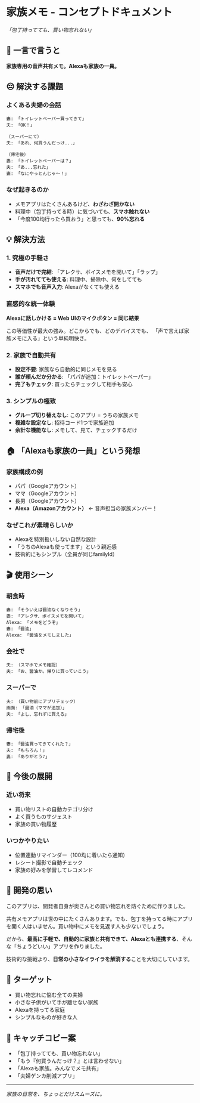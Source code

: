 # 家族メモ - コンセプトドキュメント

*「包丁持ってても、買い物忘れない」*

## 🎯 一言で言うと

**家族専用の音声共有メモ。Alexaも家族の一員。**

## 😔 解決する課題

### よくある夫婦の会話
```
妻: 「トイレットペーパー買ってきて」
夫: 「OK！」

（スーパーにて）
夫: 「あれ、何買うんだっけ...」

（帰宅後）
妻: 「トイレットペーパーは？」
夫: 「あ...忘れた」
妻: 「なにやっとんじゃ〜！」
```

### なぜ起きるのか
- メモアプリはたくさんあるけど、**わざわざ開かない**
- 料理中（包丁持ってる時）に気づいても、**スマホ触れない**
- 「今度100均行ったら買おう」と思っても、**90%忘れる**

## 💡 解決方法

### 1. 究極の手軽さ
- **音声だけで完結**: 「アレクサ、ボイスメモを開いて」「ラップ」
- **手が汚れてても使える**: 料理中、掃除中、何をしてても
- **スマホでも音声入力**: Alexaがなくても使える

### 直感的な統一体験
**Alexaに話しかける = Web UIのマイクボタン = 同じ結果**

この等価性が最大の強み。どこからでも、どのデバイスでも、
「声で言えば家族メモに入る」という単純明快さ。

### 2. 家族で自動共有
- **設定不要**: 家族なら自動的に同じメモを見る
- **誰が頼んだか分かる**: 「パパが追加：トイレットペーパー」
- **完了もチェック**: 買ったらチェックして相手も安心

### 3. シンプルの極致
- **グループ切り替えなし**: このアプリ = うちの家族メモ
- **複雑な設定なし**: 招待コード1つで家族追加
- **余計な機能なし**: メモして、見て、チェックするだけ

## 🏠 「Alexaも家族の一員」という発想

### 家族構成の例
- パパ（Googleアカウント）
- ママ（Googleアカウント）
- 長男（Googleアカウント）
- **Alexa（Amazonアカウント）** ← 音声担当の家族メンバー！

### なぜこれが素晴らしいか
- Alexaを特別扱いしない自然な設計
- 「うちのAlexaも使ってます」という親近感
- 技術的にもシンプル（全員が同じfamilyId）

## 🎬 使用シーン

### 朝食時
```
妻: 「そういえば醤油なくなりそう」
妻: 「アレクサ、ボイスメモを開いて」
Alexa: 「メモをどうぞ」
妻: 「醤油」
Alexa: 「醤油をメモしました」
```

### 会社で
```
夫: （スマホでメモ確認）
夫: 「お、醤油か。帰りに買っていこう」
```

### スーパーで
```
夫: （買い物前にアプリチェック）
画面: 「醤油（ママが追加）」
夫: 「よし、忘れずに買える」
```

### 帰宅後
```
妻: 「醤油買ってきてくれた？」
夫: 「もちろん！」
妻: 「ありがとう♪」
```

## 🚀 今後の展開

### 近い将来
- 買い物リストの自動カテゴリ分け
- よく買うものサジェスト
- 家族の買い物履歴

### いつかやりたい
- 位置連動リマインダー（100均に着いたら通知）
- レシート撮影で自動チェック
- 家族の好みを学習してレコメンド

## 📝 開発の思い

このアプリは、開発者自身が奥さんとの買い物忘れを防ぐために作りました。

共有メモアプリは世の中にたくさんあります。でも、包丁を持ってる時にアプリを開く人はいません。買い物中にメモを見返す人も少ないでしょう。

だから、**最高に手軽で、自動的に家族と共有できて、Alexaとも連携する**、そんな「ちょうどいい」アプリを作りました。

技術的な挑戦より、**日常の小さなイライラを解消する**ことを大切にしています。

## 🎯 ターゲット

- 買い物忘れに悩む全ての夫婦
- 小さな子供がいて手が離せない家族
- Alexaを持ってる家庭
- シンプルなものが好きな人

## 💬 キャッチコピー案

- 「包丁持ってても、買い物忘れない」
- 「もう『何買うんだっけ？』とは言わせない」
- 「Alexaも家族。みんなでメモ共有」
- 「夫婦ゲンカ削減アプリ」

---

*家族の日常を、ちょっとだけスムーズに。*